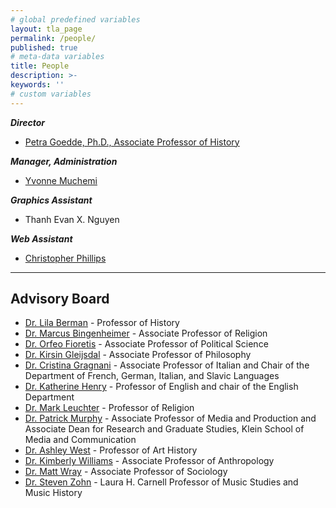 ```yaml
---
# global predefined variables
layout: tla_page
permalink: /people/
published: true
# meta-data variables
title: People
description: >-
keywords: ''
# custom variables
---
```

**_Director_**<br>
- [Petra Goedde, Ph.D., Associate Professor of History](https://liberalarts.temple.edu/academics/faculty/goedde-petra)

**_Manager, Administration_**<br>
- [Yvonne Muchemi](mailto:ymuchemi@temple.edu)

**_Graphics Assistant_**<br>
- Thanh Evan X. Nguyen

**_Web Assistant_**<br>
- [Christopher Phillips](mailto:phillips@temple.edu)

___

## Advisory Board
- [Dr. Lila Berman](https://liberalarts.temple.edu/academics/faculty/corwin-berman-lila) - Professor of History
- [Dr. Marcus Bingenheimer](https://liberalarts.temple.edu/academics/faculty/bingenheimer-marcus) - Associate Professor of Religion
- [Dr. Orfeo Fioretis](https://liberalarts.temple.edu/academics/faculty/fioretos-k-orfeo) - Associate Professor of Political Science
- [Dr. Kirsin Gleijsdal](https://liberalarts.temple.edu/academics/faculty/gjesdal-kristin) - Associate Professor of Philosophy
- [Dr. Cristina Gragnani](https://liberalarts.temple.edu/academics/faculty/gragnani-cristina) - Associate Professor of Italian and Chair of the Department of French, German, Italian, and Slavic Languages
- [Dr. Katherine Henry](https://liberalarts.temple.edu/academics/faculty/henry-katherine) - Professor of English and chair of the English Department
- [Dr. Mark Leuchter](https://liberalarts.temple.edu/academics/faculty/leuchter-mark) - Professor of Religion
- [Dr. Patrick Murphy](https://tyler.temple.edu/faculty/ashley-d-west-phd) - Associate Professor of Media and Production and Associate Dean for Research and Graduate Studies, Klein School of Media and Communication
- [Dr. Ashley West](https://tyler.temple.edu/faculty/ashley-d-west-phd) - Professor of Art History
- [Dr. Kimberly Williams](https://liberalarts.temple.edu/academics/faculty/williams-kimberly-d) - Associate Professor of Anthropology
- [Dr. Matt Wray](https://liberalarts.temple.edu/academics/faculty/wray-matt) - Associate Professor of Sociology
- [Dr. Steven Zohn](https://tyler.temple.edu/faculty/ashley-d-west-phd) - Laura H. Carnell Professor of Music Studies and Music History
